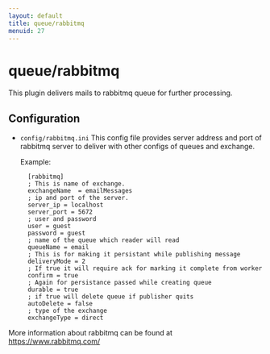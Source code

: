 ```yaml
---
layout: default
title: queue/rabbitmq
menuid: 27
---
```

queue/rabbitmq
========

This plugin delivers mails to rabbitmq queue for further processing.

Configuration
-------------

* `config/rabbitmq.ini`
    This config file provides server address and port of rabbitmq server to deliver with other configs of queues and exchange.
    
    Example:

    
        [rabbitmq]
        ; This is name of exchange.
        exchangeName  = emailMessages
        ; ip and port of the server.
        server_ip = localhost
        server_port = 5672
        ; user and password
        user = guest
        password = guest
        ; name of the queue which reader will read
        queueName = email
        ; This is for making it persistant while publishing message
        deliveryMode = 2
        ; If true it will require ack for marking it complete from worker
        confirm = true
        ; Again for persistance passed while creating queue
        durable = true
        ; if true will delete queue if publisher quits
        autoDelete = false
        ; type of the exchange
        exchangeType = direct
    
 More information about rabbitmq can be found at https://www.rabbitmq.com/


